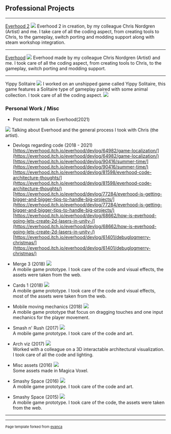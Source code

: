 ## Professional Projects

---

[Everhood 2](https://store.steampowered.com/app/1984020/Everhood_2)
<img src="images/capsule_616x353 (2).jpg?raw=true"/>
Everhood 2 in creation, by my colleague Chris Nordgren (Artist) and me.
I take care of all the coding aspect, from creating tools to Chris, to the gameplay, switch porting and modding support along with steam workshop integration.

---
[Everhood](https://store.steampowered.com/app/1229380/Everhood/)
<img src="images/capsule_616x353 (1).jpg?raw=true"/>
Everhood made by my colleague Chris Nordgren (Artist) and me.
I took care of all the coding aspect, from creating tools to Chris, to the gameplay, switch porting and modding support.

---
Yippy Solitaire
<img src="images/yip.png?raw=true"/>
I worked on an unshipped game called Yippy Solitaire, this game features a Solitaire type of  gameplay paired with some animal collection.
I took care of all the coding aspect.
<img src="images/7274c97dad2891e148ef16faf16b02d2.gif?raw=true"/>



### Personal Work / Misc

- Post moterm talk on Everhood(2021)
<img src="images/image2.jpg?raw=true"/>
Talking about Everhood and the general process I took with Chris (the artist).

- Devlogs regarding code (2018 - 2021)
[https://everhood.itch.io/everhood/devlog/64982/game-localization/](https://everhood.itch.io/everhood/devlog/64982/game-localization/)
[https://everhood.itch.io/everhood/devlog/90416/summer-time/](https://everhood.itch.io/everhood/devlog/90416/summer-time/)
[https://everhood.itch.io/everhood/devlog/81598/everhood-code-architecture-thoughts/](https://everhood.itch.io/everhood/devlog/81598/everhood-code-architecture-thoughts/)
[https://everhood.itch.io/everhood/devlog/77284/everhood-is-getting-bigger-and-bigger-tips-to-handle-big-projects/](https://everhood.itch.io/everhood/devlog/77284/everhood-is-getting-bigger-and-bigger-tips-to-handle-big-projects/)
[https://everhood.itch.io/everhood/devlog/68662/how-is-everhood-going-lets-create-2d-lasers-in-unity-/](https://everhood.itch.io/everhood/devlog/68662/how-is-everhood-going-lets-create-2d-lasers-in-unity-/)
[https://everhood.itch.io/everhood/devlog/61401/debuglogmerry-christmas/](https://everhood.itch.io/everhood/devlog/61401/debuglogmerry-christmas/)

- Merge 3 (2018)
<img src="images/image7.gif?raw=true"/> <br>
A mobile game prototype. I took care of the code and visual effects, the assets were taken from the web.

- Cards 1 (2018)
<img src="images/image4.gif?raw=true"/> <br>
A mobile game prototype. I took care of the code and visual effects, most of the assets were taken from the web.

- Mobile moving mechanics (2018)
<img src="images/image9.gif?raw=true"/> <br>
A mobile game prototype that focus on dragging touches and one input mechanics for the player movement.

- Smash n' Rush (2017)
<img src="images/image3.gif?raw=true"/> <br>
A mobile game prototype. I took care of the code and art. 

- Arch viz (2017)
<img src="images/image5.gif?raw=true"/> <br>
Worked with a colleague on a 3D interactable architectural visualization. I took care of all the code and lighting.

- Misc assets (2016)
<img src="images/image10-png?raw=true"/> <br>
Some assets made in Magica Voxel.

- Smashy Space (2016)
<img src="images/image1.gif?raw=true"/> <br>
A mobile game prototype. I took care of the code and art.

- Smashy Space (2015)
<img src="images/image11.gif?raw=true"/> <br>
A mobile game prototype. I took care of the code, the assets were taken from the web.

 
---




---
<p style="font-size:11px">Page template forked from <a href="https://github.com/evanca/quick-portfolio">evanca</a></p>
<!-- Remove above link if you don't want to attibute -->
